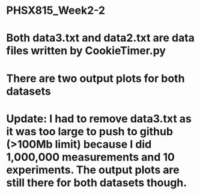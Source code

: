 # PHSX815_Week2-2

# Both data3.txt and data2.txt are data files written by CookieTimer.py 
# There are two output plots for both datasets 

# Update: I had to remove data3.txt as it was too large to push to github (>100Mb limit) because I did 1,000,000 measurements and 10 experiments. The output plots are still there for both datasets though. 